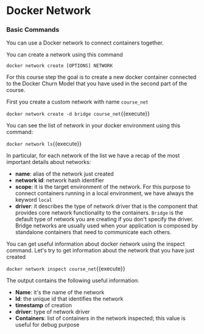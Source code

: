 # Docker Network

### Basic Commands


You can use a Docker network to connect containers together.

You can create a network using this command

`docker network create [OPTIONS] NETWORK`

For this course step the goal is to create a new docker container connected to the Docker Churn
Model that you have used in the second part of the course.

First you create a custom network with name `course_net`

`docker network create -d bridge course_net`{{execute}}

You can see the list of network in your docker environment using this command:

`docker network ls`{{execute}}

In particular, for each network of the list we have a recap of the most important details about
networks:
- **name**: alias of the network just created
- **network id**: network hash identifier
- **scope**: it is the target environment of the network. For this purpose to connect containers running
  in a local environment, we have always the keyword `local`  
- **driver**: it describes the type of network driver that is the component that provides core network
  functionality to the containers. `Bridge` is the default type of network
  you are creating if you don't specify the driver. Bridge networks are usually used when
  your application is composed by standalone containers that need to communicate each others.

You can get useful information about docker network using the inspect command. Let's try to get
information about the network that you have just created

`docker network inspect course_net`{{execute}}

The output contains the following useful information:
- **Name**: it's the name of the network
- **Id**: the unique id that identifies the network
- **timestamp** of creation
- **driver**: type of network driver
- **Containers**: list of containers in the network inspected; this value is useful for debug purpose
